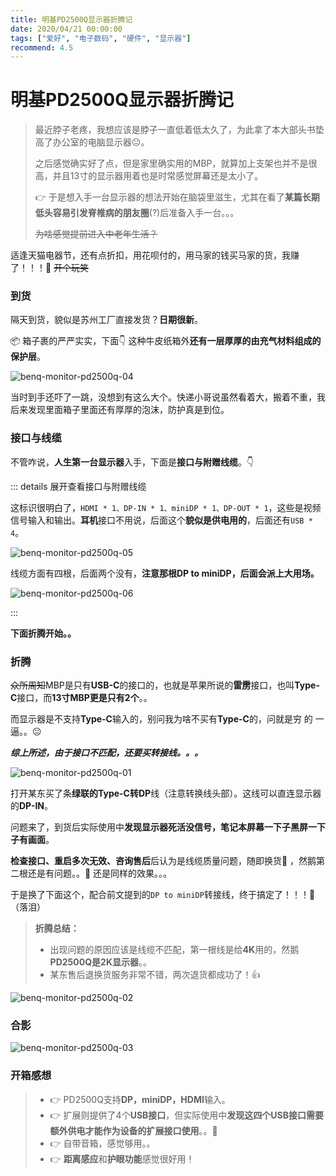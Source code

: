 ```yaml
---
title: 明基PD2500Q显示器折腾记
date: 2020/04/21 00:00:00
tags: ["爱好", "电子数码", "硬件", "显示器"]
recommend: 4.5
---
```


# 明基PD2500Q显示器折腾记

<ClientOnly>
  <display-bar :displayData="$frontmatter"></display-bar>
</ClientOnly>

> 最近脖子老疼，我想应该是脖子一直低着低太久了，为此拿了本大部头书垫高了办公室的电脑显示器😐。
>
> 之后感觉确实好了点，但是家里确实用的MBP，就算加上支架也并不是很高，并且13寸的显示器用着也是时常感觉屏幕还是太小了。
>
> 👉 于是想入手一台显示器的想法开始在脑袋里滋生，尤其在看了**某篇长期低头容易引发脊椎病的朋友圈**(?)后准备入手一台。。。
>
> ~~为啥感觉提前进入中老年生活？~~

适逢天猫电器节，还有点折扣，用花呗付的，用马家的钱买马家的货，我赚了！！！🤣 ~~开个玩笑~~

### 到货

隔天到货，貌似是苏州工厂直接发货？**日期很新**。

📦 箱子裹的严严实实，下面👇 这种牛皮纸箱外**还有一层厚厚的由充气材料组成的保护层**。

![benq-monitor-pd2500q-04](/images/life&hobby/digital/benq-monitor-pd2500q-04.jpg)

当时到手还吓了一跳，没想到有这么大个。快递小哥说虽然看着大，搬着不重，我后来发现里面箱子里面还有厚厚的泡沫，防护真是到位。

### 接口与线缆

不管咋说，**人生第一台显示器**入手，下面是**接口与附赠线缆**。👇

::: details 展开查看接口与附赠线缆

这标识很明白了，`HDMI * 1、DP-IN * 1、miniDP * 1、DP-OUT * 1`，这些是视频信号输入和输出。**耳机**接口不用说，后面这个**貌似是供电用的**，后面还有`USB * 4`。

![benq-monitor-pd2500q-05](/images/life&hobby/digital/benq-monitor-pd2500q-05.jpg)

线缆方面有四根，后面两个没有，**注意那根DP to miniDP，后面会派上大用场。**

![benq-monitor-pd2500q-06](/images/life&hobby/digital/benq-monitor-pd2500q-06.jpg)

:::

**下面折腾开始。。**

### 折腾

~~众所周知~~MBP是只有**USB-C**的接口的，也就是苹果所说的**雷雳**接口，也叫**Type-C**接口，而**13寸MBP更是只有2个**。。

而显示器是不支持**Type-C**输入的，别问我为啥不买有**Type-C**的，问就是穷 的 一 逼。。😐

***综上所述，由于接口不匹配，还要买转接线。。。***

![benq-monitor-pd2500q-01](/images/life&hobby/digital/benq-monitor-pd2500q-01.jpg)

打开某东买了条**绿联的Type-C转DP**线（注意转换线头部）。这线可以直连显示器的**DP-IN**。

问题来了，到货后实际使用中**发现显示器死活没信号，笔记本屏幕一下子黑屏一下子有画面**。

**检查接口、重启多次无效、咨询售后**后认为是线缆质量问题，随即换货🤣 ，然鹅第二根还是有问题。。🤣 还是同样的效果。。。

于是换了下面这个，配合前文提到的`DP to miniDP`转接线，终于搞定了！！！🎉（落泪）

> **折腾总结：**
>
> * 出现问题的原因应该是线缆不匹配，第一根线是给**4K**用的，然鹅**PD2500Q是2K显示器**。。
> * 某东售后退换货服务非常不错，两次退货都成功了！👍

![benq-monitor-pd2500q-02](/images/life&hobby/digital/benq-monitor-pd2500q-02.jpg)

### 合影

![benq-monitor-pd2500q-03](/images/life&hobby/digital/benq-monitor-pd2500q-03.jpg)

### 开箱感想

> * 👉 PD2500Q支持**DP，miniDP，HDMI**输入。
> * 👉 扩展则提供了4个**USB接口**，但实际使用中**发现这四个USB接口需要额外供电才能作为设备的扩展接口使用**。。🤔
> * 👉 自带音箱，感觉够用。。
> * 👉 **距离感应**和**护眼功能**感觉很好用！

